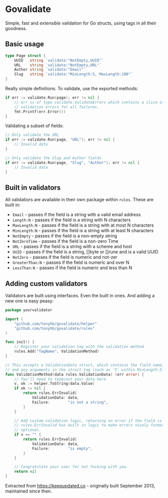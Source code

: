 Govalidate
=========

Simple, fast and *extensible* validation for Go structs, using tags in all their
goodness.

## Basic usage

```go
type Page struct {
	UUID   string `validate:"NotEmpty,UUID"`
	URL    string `validate:"NotEmpty,URL"`
	Author string `validate:"Email"`
	Slug   string `validate:"MinLength:5, MaxLength:100"`
}
```

Really simple definitions. To validate, use the exported methods:

```go
if err := validate.Run(page); err != nil {
	// err is of type validate.ValidateErrors which contains a slice of
	// validation errors for all failures.
	fmt.Printf(err.Error())
}
```

Validating a subset of fields:

```go
// Only validate the URL
if err := validate.Run(page, "URL"); err != nil {
	// Invalid data
}

// Only validate the Slug and Author fields
if err := validate.Run(page, "Slug", "Author"); err != nil {
	// Invalid data
}
```

## Built in validators

All validatiors are available in their own package within `rules`. These are
built in:

- `Email` - passes if the field is a string with a valid email address
- `Length:N` - passes if the field is a string with N characters
- `MaxLength:N` - passes if the field is a string with at most N characters
- `MinLength:N` - passes if the field is a string with at least N characters
- `NotEmpty` - passes if the field is a non-empty string
- `NotZeroTime` - passes if the field is a non-zero Time
- `URL` - passes if the field is a string with a scheme and host
- `UUID` - passes if the field is a string, []byte or []rune and is a valid UUID
- `NotZero` - passes if the field is numeric and not-zer
- `GreaterThan:N` - passes if the field is numeric and over N
- `LessThan:N` - passes if the field is numeric and less than N

## Adding custom validators

Validators are built using interfaces. Even the built in ones. And adding a new
one is easy peasy:

```go
package yourvalidator

import (
	"github.com/tonyhb/govalidate/helper"
	"github.com/tonyhb/govalidate/rules"
)

func init() {
	// Register your validation tag with the validation method
	rules.Add("TagName", ValidationMethod)
}

// This accepts a ValidationData struct, which contains the field name, value
// and any arguments in the struct tag (such as '5' within MinLength:5)
func ValidationMethod(data rules.ValidationData) (err error) {
	// You'll need to typecast your data here
	v, ok := helper.ToString(data.Value)
	if ok != nil {
		return rules.ErrInvalid{
			ValidationData: data,
			Failure:        "is not a string",
		}
	}

	// Add custom validation logic, returning an error if the field is invalid.
	// rules.ErrInvalid has built in logic to make errors nicely formatted. It's
	// optional.
	if v == "" {
		return rules.ErrInvalid{
			ValidationData: data,
			Failure:        "is empty",
		}
	}

	// Congratulate your user for not fucking with you.
	return nil
}
```

Extracted from https://keepupdated.co - originally built September 2013,
maintained since then.
